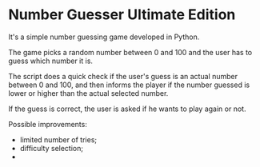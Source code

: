 # Number Guesser Ultimate Edition

It's a simple number guessing game developed in Python. 

The game picks a random number between 0 and 100 and the user has to guess which number it is. 

The script does a quick check if the user's guess is an actual number between 0 and 100, and then informs the player if the number guessed is lower or higher than the actual selected number. 

If the guess is correct, the user is asked if he wants to play again or not.

Possible improvements:
  - limited number of tries;
  - difficulty selection;
  - 

